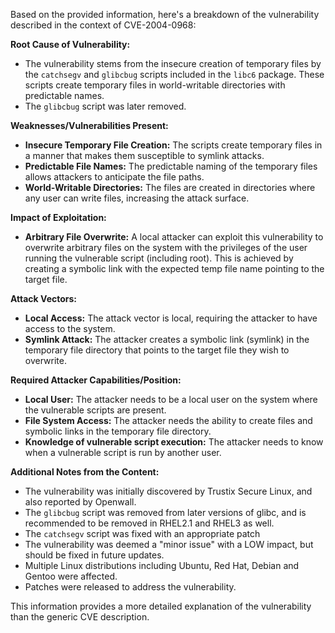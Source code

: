 Based on the provided information, here's a breakdown of the vulnerability described in the context of CVE-2004-0968:

**Root Cause of Vulnerability:**

*   The vulnerability stems from the insecure creation of temporary files by the `catchsegv` and `glibcbug` scripts included in the `libc6` package. These scripts create temporary files in world-writable directories with predictable names.
*   The `glibcbug` script was later removed.

**Weaknesses/Vulnerabilities Present:**

*   **Insecure Temporary File Creation:** The scripts create temporary files in a manner that makes them susceptible to symlink attacks.
*   **Predictable File Names:** The predictable naming of the temporary files allows attackers to anticipate the file paths.
*   **World-Writable Directories:** The files are created in directories where any user can write files, increasing the attack surface.

**Impact of Exploitation:**

*   **Arbitrary File Overwrite:** A local attacker can exploit this vulnerability to overwrite arbitrary files on the system with the privileges of the user running the vulnerable script (including root). This is achieved by creating a symbolic link with the expected temp file name pointing to the target file.

**Attack Vectors:**

*   **Local Access:** The attack vector is local, requiring the attacker to have access to the system.
*   **Symlink Attack:** The attacker creates a symbolic link (symlink) in the temporary file directory that points to the target file they wish to overwrite.

**Required Attacker Capabilities/Position:**

*   **Local User:** The attacker needs to be a local user on the system where the vulnerable scripts are present.
*   **File System Access:** The attacker needs the ability to create files and symbolic links in the temporary file directory.
*   **Knowledge of vulnerable script execution:** The attacker needs to know when a vulnerable script is run by another user.

**Additional Notes from the Content:**

*   The vulnerability was initially discovered by Trustix Secure Linux, and also reported by Openwall.
*   The `glibcbug` script was removed from later versions of glibc, and is recommended to be removed in RHEL2.1 and RHEL3 as well.
*   The `catchsegv` script was fixed with an appropriate patch
*   The vulnerability was deemed a "minor issue" with a LOW impact, but should be fixed in future updates.
*   Multiple Linux distributions including Ubuntu, Red Hat, Debian and Gentoo were affected.
*   Patches were released to address the vulnerability.

This information provides a more detailed explanation of the vulnerability than the generic CVE description.